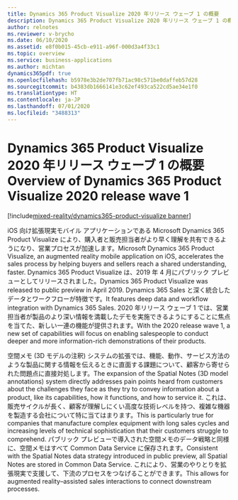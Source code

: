 ```yaml
---
title: Dynamics 365 Product Visualize 2020 年リリース ウェーブ 1 の概要
description: Dynamics 365 Product Visualize 2020 年リリース ウェーブ 1 の概要
author: relnotes
ms.reviewer: v-brycho
ms.date: 06/10/2020
ms.assetid: e8f0b015-45cb-e911-a96f-000d3a4f33c1
ms.topic: overview
ms.service: business-applications
ms.author: michtan
dynamics365pdf: true
ms.openlocfilehash: b5978e3b2de707fb71ac98c571be0daffeb57d28
ms.sourcegitcommit: b4383db1666141e3c62ef493ca522cd5ae34e1f0
ms.translationtype: HT
ms.contentlocale: ja-JP
ms.lasthandoff: 07/01/2020
ms.locfileid: "3488313"
---
```

# <a name="overview-of-dynamics-365-product-visualize-2020-release-wave-1"></a><span data-ttu-id="ccd4d-103">Dynamics 365 Product Visualize 2020 年リリース ウェーブ 1 の概要</span><span class="sxs-lookup"><span data-stu-id="ccd4d-103">Overview of Dynamics 365 Product Visualize 2020 release wave 1</span></span>
[!include[mixed-reality/dynamics365-product-visualize banner](../includes/mixed-reality/dynamics365-product-visualize.md)]

<!--overview start-->
<span data-ttu-id="ccd4d-104">iOS 向け拡張現実モバイル アプリケーションである Microsoft Dynamics 365 Product Visualize により、購入者と販売担当者がより早く理解を共有できるようになり、営業プロセスが加速します。</span><span class="sxs-lookup"><span data-stu-id="ccd4d-104">Microsoft Dynamics 365 Product Visualize, an augmented reality mobile application on iOS, accelerates the sales process by helping buyers and sellers reach a shared understanding, faster.</span></span> <span data-ttu-id="ccd4d-105">Dynamics 365 Product Visualize は、2019 年 4 月にパブリック プレビューとしてリリースされました。</span><span class="sxs-lookup"><span data-stu-id="ccd4d-105">Dynamics 365 Product Visualize was released to public preview in April 2019.</span></span> <span data-ttu-id="ccd4d-106">Dynamics 365 Sales と深く統合したデータとワークフローが特徴です。</span><span class="sxs-lookup"><span data-stu-id="ccd4d-106">It features deep data and workflow integration with Dynamics 365 Sales.</span></span> <span data-ttu-id="ccd4d-107">2020 年リリース ウェーブ 1 では、営業担当者が製品のより深い情報を満載したデモを実施できるようにすることに焦点を当てた、新しい一連の機能が提供されます。</span><span class="sxs-lookup"><span data-stu-id="ccd4d-107">With the 2020 release wave 1, a new set of capabilities will focus on enabling salespeople to conduct deeper and more information-rich demonstrations of their products.</span></span>

<span data-ttu-id="ccd4d-108">空間メモ (3D モデルの注釈) システムの拡張では、機能、動作、サービス方法のような製品に関する情報を伝えるときに直面する課題について、顧客から寄せられた問題点に直接対処します。</span><span class="sxs-lookup"><span data-stu-id="ccd4d-108">The expansion of the Spatial Notes (3D model annotations) system directly addresses pain points heard from customers about the challenges they face as they try to convey information about a product, like its capabilities, how it functions, and how to service it.</span></span> <span data-ttu-id="ccd4d-109">これは、販売サイクルが長く、顧客が理解しにくい高度な技術レベルを持つ、複雑な機器を製造する会社について特に当てはまります。</span><span class="sxs-lookup"><span data-stu-id="ccd4d-109">This is particularly true for companies that manufacture complex equipment with long sales cycles and increasing levels of technical sophistication that their customers struggle to comprehend.</span></span> <span data-ttu-id="ccd4d-110">パブリック プレビューで導入された空間メモのデータ戦略と同様に、空間メモはすべて Common Data Service に保存されます。</span><span class="sxs-lookup"><span data-stu-id="ccd4d-110">Consistent with the Spatial Notes data strategy introduced in public preview, all Spatial Notes are stored in Common Data Service.</span></span> <span data-ttu-id="ccd4d-111">これにより、営業のやりとりを拡張現実で支援して、下流のプロセスをつなげることができます。</span><span class="sxs-lookup"><span data-stu-id="ccd4d-111">This allows for augmented reality&ndash;assisted sales interactions to connect downstream processes.</span></span>
<!--overview end-->